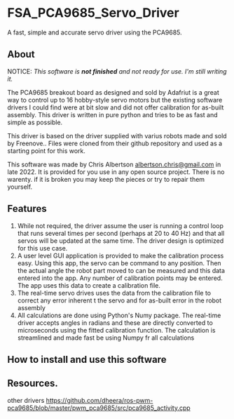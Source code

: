 # FSA_PCA9685_Servo_Driver
A fast, simple and accurate servo driver using the PCA9685.
## About
NOTICE: *This software is **not finished** and not ready for use.
I'm still writing it.*

The PCA9685 breakout board as designed and sold by Adafriut is a great way to control up to 16 hobby-style servo motors but the existing software drivers I could find were at bit slow and did not offer calibration for as-built assembly. This driver is written in pure python and tries to be as fast and simple as possible.

This driver is based on the driver supplied with varius robots made and sold by Freenove..  Files were cloned from their github repository and used as a starting point for this work.

This software was made by Chris Albertson albertson.chris@gmail.com in late 2022.   It is provided for you use in any open source project.  There is no warenty. if it is broken you may keep the pieces or try to repair them yourself.

## Features
1) While not required, the driver assume the user is running a control loop that runs several times per second (perhaps at 20 to 40 Hz) and that all servos will be updated at the same time.  The driver design is optimized for this use case.
2) A user level GUI application is provided to make the calibration process easy.  Using this app, the servo can be command to any position.  Then the actual angle the robot part moved to can be measured and this data entered into the app.  Any number of calibration points may be entered.  The app uses this data to create a calibration file.
3) The real-time servo drives uses the data from the calibration file to correct any error inherent t the servo and for as-built error in the robot assembly
4) All calculations are done using Python's Numy package.  The real-time driver accepts angles in radians and these are directly converted to microseconds using the fitted calibration function.  The calculation is streamlined and made fast be using Numpy fr all calculations

## How to install and use this software
## Resources.
other drivers
https://github.com/dheera/ros-pwm-pca9685/blob/master/pwm_pca9685/src/pca9685_activity.cpp

